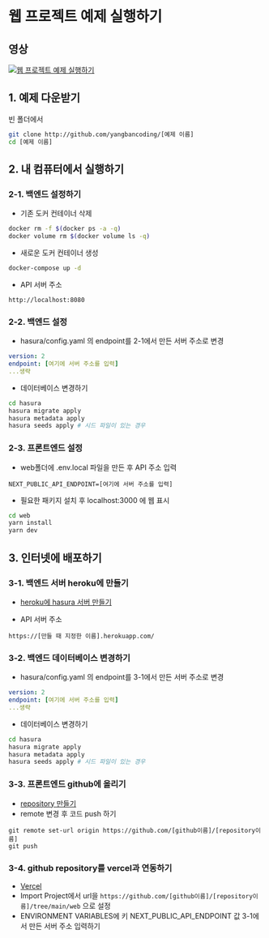 # 웹 프로젝트 예제 실행하기

## 영상
[![웹 프로젝트 예제 실행하기](http://img.youtube.com/vi/_qp5FJXa7ww/0.jpg)](http://www.youtube.com/watch?v=_qp5FJXa7ww "웹 프로젝트 예제 실행하기")

## 1. 예제 다운받기
빈 폴더에서
```bash
git clone http://github.com/yangbancoding/[예제 이름]
cd [예제 이름]
```

## 2. 내 컴퓨터에서 실행하기
### 2-1. 백엔드 설정하기
- 기존 도커 컨테이너 삭제
```bash
docker rm -f $(docker ps -a -q)
docker volume rm $(docker volume ls -q)
```
- 새로운 도커 컨테이너 생성
```bash
docker-compose up -d
```

- API 서버 주소
```
http://localhost:8080
```
### 2-2. 백엔드 설정
- hasura/config.yaml 의 endpoint를 2-1에서 만든 서버 주소로 변경
```yaml
version: 2
endpoint: [여기에 서버 주소를 입력]
...생략
```
- 데이터베이스 변경하기
```bash
cd hasura
hasura migrate apply
hasura metadata apply
hasura seeds apply # 시드 파일이 있는 경우
```

### 2-3. 프론트엔드 설정
- web폴더에 .env.local 파일을 만든 후 API 주소 입력
```
NEXT_PUBLIC_API_ENDPOINT=[여기에 서버 주소를 입력]
```
- 필요한 패키지 설치 후 localhost:3000 에 웹 표시 
```bash
cd web
yarn install
yarn dev
```

## 3. 인터넷에 배포하기
### 3-1. 백엔드 서버 heroku에 만들기
- [heroku에 hasura 서버 만들기](https://heroku.com/deploy?template=https://github.com/hasura/graphql-engine-heroku)

- API 서버 주소
```
https://[만들 때 지정한 이름].herokuapp.com/
```
### 3-2. 백엔드 데이터베이스 변경하기
- hasura/config.yaml 의 endpoint를 3-1에서 만든 서버 주소로 변경
```yaml
version: 2
endpoint: [여기에 서버 주소를 입력]
...생략
```
- 데이터베이스 변경하기
```bash
cd hasura
hasura migrate apply
hasura metadata apply
hasura seeds apply # 시드 파일이 있는 경우
```
### 3-3. 프론트엔드 github에 올리기
- [repository 만들기](https://github.com/new)
- remote 변경 후 코드 push 하기
```
git remote set-url origin https://github.com/[github이름]/[repository이름]
git push 
```

### 3-4. github repository를 vercel과 연동하기
- [Vercel](https://vercel.com)
- Import Project에서 url을 `https://github.com/[github이름]/[repository이름]/tree/main/web` 으로 설정
- ENVIRONMENT VARIABLES에 키 NEXT_PUBLIC_API_ENDPOINT 값 3-1에서 만든 서버 주소 입력하기

